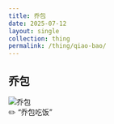 ```yaml
---
title: 乔包
date: 2025-07-12
layout: single
collection: thing
permalink: /thing/qiao-bao/
---
```


## 乔包

![乔包](https://s21.ax1x.com/2025/07/11/pVlZFKI.jpg)  
✏️ “乔包吃饭”